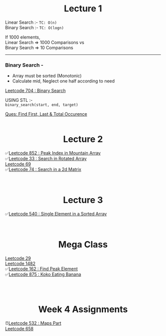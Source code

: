 # <center> Lecture 1
Linear Search :- `TC: O(n)`  
Binary Search :- `TC: O(logn)`  


If 1000 elements,  
Linear Search => 1000 Comparisons vs  
Binary Search => 10 Comparisons

---

### Binary Search -
- Array must be sorted (Monotonic)  
- Calculate mid, Neglect one half according to need

[Leetcode 704 : Binary Search]()


USING STL :-    
`binary_search(start, end, target)`


[Ques: Find First, Last & Total Occurence]()
<br>
<br>

# <center> Lecture 2

✅[Leetcode 852 : Peak Index in Mountain Array]()  
✅[Leetcode 33 : Search in Rotated Array]()  
[Leetcode 69]()  
✅[Leetcode 74 : Search in a 2d Matrix]()  
<br>
<br>
# <center> Lecture 3

✅[Leetcode 540 : Single Element in a Sorted Array]()   
<br>
<br>

# <center> Mega Class

[Leetcode 29]()   
[Leetcode 1482]()  
✅[Leetcode 162 : Find Peak Element]()  
✅[Leetcode 875 : Koko Eating Banana]()  

<br>
<br>

# <center> Week 4 Assignments

⏰[Leetcode 532 : Maps Part]()  
[Leetcode 658]()


